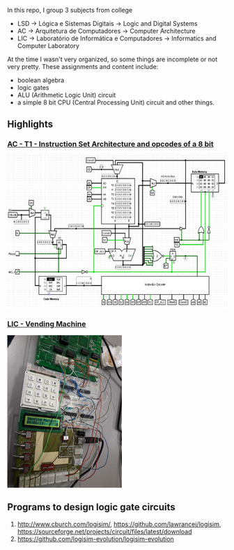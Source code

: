In this repo, I group 3 subjects from college
- LSD -> Lógica e Sistemas Digitais -> Logic and Digital Systems
- AC -> Arquitetura de Computadores -> Computer Architecture
- LIC -> Laboratório de Informática e Computadores -> Informatics and Computer Laboratory

At the time I wasn't very organized, so some things are incomplete or not very pretty. These assignments and content include: 
- boolean algebra
- logic gates
- ALU (Arithmetic Logic Unit) circuit
- a simple 8 bit CPU (Central Processing Unit) circuit and other things.

## Highlights
### [AC - T1 - Instruction Set Architecture and opcodes of a 8 bit](./Subject_AC/trab1/)
<img src="./Subject_AC/trab1/CPU.png" height=350px></img>

### [LIC - Vending Machine](./Subject_LIC/)
<img src="./Subject_LIC/pic.jpg" height=350px></img>

## Programs to design logic gate circuits
1. http://www.cburch.com/logisim/, https://github.com/lawrancej/logisim, https://sourceforge.net/projects/circuit/files/latest/download
2. https://github.com/logisim-evolution/logisim-evolution
